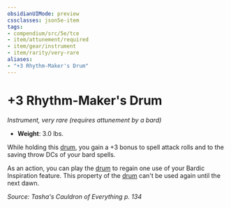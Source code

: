 ```yaml
---
obsidianUIMode: preview
cssclasses: json5e-item
tags:
- compendium/src/5e/tce
- item/attunement/required
- item/gear/instrument
- item/rarity/very-rare
aliases: 
- "+3 Rhythm-Maker's Drum"
---
```

# +3 Rhythm-Maker's Drum
*Instrument, very rare (requires attunement by a bard)*  

- **Weight**: 3.0 lbs.

While holding this [drum](drum.md), you gain a +3 bonus to spell attack rolls and to the saving throw DCs of your bard spells.

As an action, you can play the [drum](drum.md) to regain one use of your Bardic Inspiration feature. This property of the [drum](drum.md) can't be used again until the next dawn.

*Source: Tasha's Cauldron of Everything p. 134*